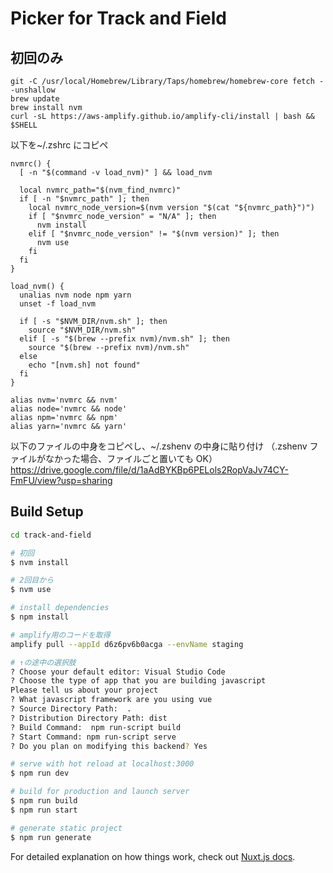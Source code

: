# Picker for Track and Field

## 初回のみ

```
git -C /usr/local/Homebrew/Library/Taps/homebrew/homebrew-core fetch --unshallow
brew update
brew install nvm
curl -sL https://aws-amplify.github.io/amplify-cli/install | bash && $SHELL
```

以下を~/.zshrc にコピペ

```
nvmrc() {
  [ -n "$(command -v load_nvm)" ] && load_nvm

  local nvmrc_path="$(nvm_find_nvmrc)"
  if [ -n "$nvmrc_path" ]; then
    local nvmrc_node_version=$(nvm version "$(cat "${nvmrc_path}")")
    if [ "$nvmrc_node_version" = "N/A" ]; then
      nvm install
    elif [ "$nvmrc_node_version" != "$(nvm version)" ]; then
      nvm use
    fi
  fi
}

load_nvm() {
  unalias nvm node npm yarn
  unset -f load_nvm

  if [ -s "$NVM_DIR/nvm.sh" ]; then
    source "$NVM_DIR/nvm.sh"
  elif [ -s "$(brew --prefix nvm)/nvm.sh" ]; then
    source "$(brew --prefix nvm)/nvm.sh"
  else
    echo "[nvm.sh] not found"
  fi
}

alias nvm='nvmrc && nvm'
alias node='nvmrc && node'
alias npm='nvmrc && npm'
alias yarn='nvmrc && yarn'
```

以下のファイルの中身をコピペし、~/.zshenv の中身に貼り付け
（.zshenv ファイルがなかった場合、ファイルごと置いても OK）
https://drive.google.com/file/d/1aAdBYKBp6PELols2RopVaJv74CY-FmFU/view?usp=sharing

## Build Setup

```bash
cd track-and-field

# 初回
$ nvm install

# 2回目から
$ nvm use

# install dependencies
$ npm install

# amplify用のコードを取得
amplify pull --appId d6z6pv6b0acga --envName staging

# ↑の途中の選択肢
? Choose your default editor: Visual Studio Code
? Choose the type of app that you are building javascript
Please tell us about your project
? What javascript framework are you using vue
? Source Directory Path:  .
? Distribution Directory Path: dist
? Build Command:  npm run-script build
? Start Command: npm run-script serve
? Do you plan on modifying this backend? Yes

# serve with hot reload at localhost:3000
$ npm run dev

# build for production and launch server
$ npm run build
$ npm run start

# generate static project
$ npm run generate
```

For detailed explanation on how things work, check out [Nuxt.js docs](https://nuxtjs.org).
